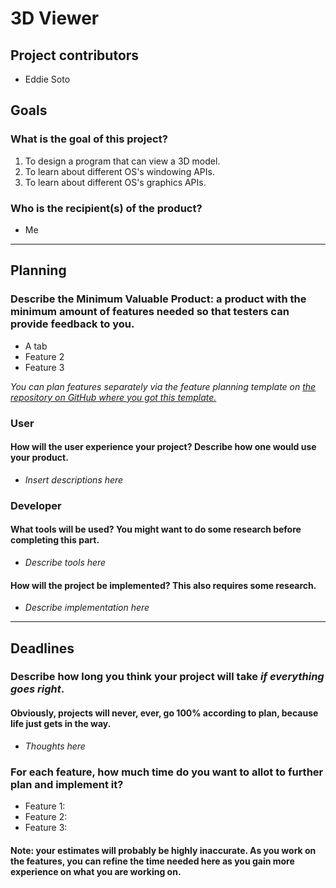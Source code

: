 # 3D Viewer
## Project contributors
- Eddie Soto

## Goals

### **What is the goal of this project?**
1. To design a program that can view a 3D model.
2. To learn about different OS's windowing APIs.
3. To learn about different OS's graphics APIs.

### **Who is the recipient(s) of the product?**
- Me

---

## Planning

### **Describe the Minimum Valuable Product: a product with the minimum amount of features needed so that testers can provide feedback to you.**
- A tab 
- Feature 2
- Feature 3

*You can plan features separately via the feature planning template on [the repository on GitHub where you got this template.](https://github.com/EddieAS07/project_templates)*

### User

#### **How will the user experience your project? Describe how one would use your product.**
- *Insert descriptions here*

### Developer

#### **What tools will be used? You might want to do some research before completing this part.**
- *Describe tools here*

#### **How will the project be implemented? This also requires some research.**
- *Describe implementation here*

---

## Deadlines

### Describe how long you think your project will take *if everything goes right*.

#### **Obviously, projects will never, ever, go 100% according to plan, because life just gets in the way.**
- *Thoughts here*

### For each feature, how much time do you want to allot to further plan and implement it?
- Feature 1:
- Feature 2:
- Feature 3:

#### **Note: your estimates will probably be highly inaccurate. As you work on the features, you can refine the time needed here as you gain more experience on what you are working on.**